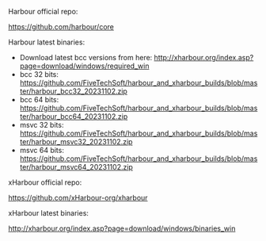 Harbour official repo:

https://github.com/harbour/core

Harbour latest binaries: 
  * Download latest bcc versions from here: http://xharbour.org/index.asp?page=download/windows/required_win
  * bcc 32 bits: https://github.com/FiveTechSoft/harbour_and_xharbour_builds/blob/master/harbour_bcc32_20231102.zip
  * bcc 64 bits: https://github.com/FiveTechSoft/harbour_and_xharbour_builds/blob/master/harbour_bcc64_20231102.zip
  * msvc 32 bits: https://github.com/FiveTechSoft/harbour_and_xharbour_builds/blob/master/harbour_msvc32_20231102.zip
  * msvc 64 bits: https://github.com/FiveTechSoft/harbour_and_xharbour_builds/blob/master/harbour_msvc64_20231102.zip

xHarbour official repo:

https://github.com/xHarbour-org/xharbour

xHarbour latest binaries:

http://xharbour.org/index.asp?page=download/windows/binaries_win
